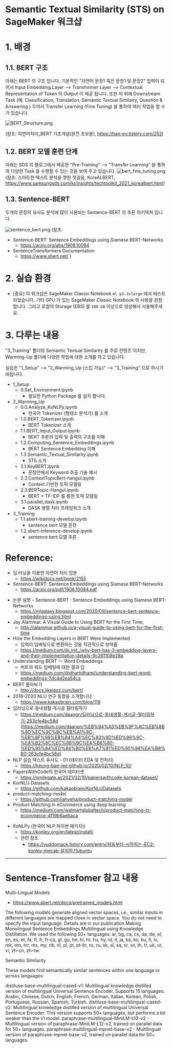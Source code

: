 # Semantic Textual Similarity (STS) on SageMaker 워크샵



# 1. 배경 
## 1.1. BERT 구조

아래는 BERT 의 구조 입니다. 기본적인 "자연어 문장1 혹은 문장1 및 문장2" 입력이 되어서 Input Embedding Layer --> Transformer Layer --> Contextual Representation of Token 의 Output 이 제공 됩니다. 또한 이 위에 Downstream Task (예: Classification, Translation, Semantic Textual Similairy, Question & Answering ) 두어서 Transfer Learning (Fine Tuning) 을 통하여 여러 작업을 할 수가 있습니다. 


![BERT_Structure.png](2_Warming_Up/img/BERT_Structure.png)

(참조: 자연어처리_BERT 기초개념(완전 초보용), https://han-py.tistory.com/252)

## 1.2. BERT 모델 훈련 단계

아래는 SDS 의 블로그에서 제공한 "Pre-Training" --> "Transfer Learning" 을 통하여 다양한 Task 를 수행할 수 있는 것을 보여 주고 있습니다. 
![bert_fine_tuning.png](img/bert_fine_tuning.png)
(참조: 스마트한 텍스트 분석을 향한 첫걸음, KoreALBERT, 
https://www.samsungsds.com/kr/insights/techtoolkit_2021_korealbert.html)

## 1.3. Sentence-BERT

두개의 문장의 유사도 분석에 많이 사용되는 Sentence-BERT 의 추론 아키텍쳐 입니다.

![sentence_bert.png](img/sentence_bert.png)
(참조: 
- Sentence-BERT: Sentence Embeddings using Siamese BERT-Networks
    - https://arxiv.org/abs/1908.10084
- SentenceTransformers Documentation
    - https://www.sbert.net/
)


# 2. 실습 환경
- [중요] 이 워크샵은 SageMaker Classic Notebook `ml.p3.2xlarge` 에서 테스트 되었습니다. 기타 GPU 가 있는 SageMaker Classic Notebook 의 사용을 권장 합니다. 그리고 로컬의 Storage (EBS) 를 `100 GB` 이상으로 생성해서 사용해주세요.

# 3. 다루는 내용

"3_Training" 폴더의 Semantic Textual Similarity 를 주로 컨텐츠 이지만, Warming-Up 폴더에 다양한 작업에 대한 소개를 하고 있습니다. 

실습은 "1_Setup" --> "2_Warming_Up (스킵 가능)" --> "3_Training" 으로 하시기 바랍니다.

- 1_Setup
    - 0.Set_Environment.ipynb
        - 필요한 Python Package 를 설치 합니다.
- 2_Warming_Up
    - 0.0.Analyze_KoNLPy.ipynb
        - 한국어 Tokenizer (형태소 분석기) 를 소개
    - 1.0.BERT_Tokenizer.ipynb
        - BERT Tokenizer 소개
    - 1.1.BERT_Input_Output.ipynb
        - BERT 추론의 입력 및 출력의 구조를 이해
    - 1.2.Computing_Sentence_Embeddings.ipynb
        - BERT Sentence Embedding 이해
    - 1.3.Semantic_Textual_Similarity.ipynb
        - STS 소개
    - 2.1.KeyBERT.ipynb
        - 문장안에서 Keyword 추출 기술 예시
    - 2.2.ContextTopicBert-hangul.ipynb
        - Context 기반한 토픽 모델링
    - 2.3.BERTopic-Hangul.ipynb
        - BERT + TF-IDF 를 통한 토픽 모델링
    - 3.1.parallel_dask.ipynb        
        - DASK 병렬 처리 프레임워크 소개
- 3_Training
    - 1.1.sbert-training-develop.ipynb 
        - sentence bert 모델 훈련
    - 1.2.sbert-inference-develop.ipynb 
        - sentence bert 모델 추론
        

# Reference:
- 딥 러닝을 이용한 자연어 처리 입문
    - https://wikidocs.net/book/2155
- Sentence-BERT: Sentence Embeddings using Siamese BERT-Networks
    - https://arxiv.org/pdf/1908.10084.pdf
* 논문 설명 - Sentence-BERT : Sentence Embeddings using Siamese BERT-Networks
    * https://mlgalaxy.blogspot.com/2020/09/sentence-bert-sentence-embeddings-using.html
* Jay Alammar. A Visual Guide to Using BERT for the First Time, 
    * http://jalammar.github.io/a-visual-guide-to-using-bert-for-the-first-time
* How the Embedding Layers in BERT Were Implemented
    * 입력이 입베팅으로 변환하는 것을 직관적으로 보여줌
    * https://medium.com/@_init_/why-bert-has-3-embedding-layers-and-their-implementation-details-9c261108e28a
* Understanding BERT — Word Embeddings
    * 버트의 워드 임베팅에 대한 결과 임
    * https://medium.com/@dhartidhami/understanding-bert-word-embeddings-7dc4d2ea54ca
* BERT 톺아보기
    * http://docs.likejazz.com/bert/
* 2018-2020 NLU 연구 동향을 소개합니다
    * https://www.kakaobrain.com/blog/118
* 딥러닝으로 동네생활 게시글 필터링하기
    * https://medium.com/daangn/딥러닝으로-동네생활-게시글-필터링하기-263cfe4bc58d (https://medium.com/daangn/%EB%94%A5%EB%9F%AC%EB%8B%9D%EC%9C%BC%EB%A1%9C-%EB%8F%99%EB%84%A4%EC%83%9D%ED%99%9C-%EA%B2%8C%EC%8B%9C%EA%B8%80-%ED%95%84%ED%84%B0%EB%A7%81%ED%95%98%EA%B8%B0-263cfe4bc58d)
* NLP 실습 텍스트 유사도 - 01 (데이터 EDA 및 전처리)
    * https://heung-bae-lee.github.io/2020/02/10/NLP_10/
* PapersWithCode의 한국어 데이터셋
    * https://smilegate.ai/2021/02/10/paperswithcode-korean-dataset/
* KorNLU Datasets
    * https://github.com/kakaobrain/KorNLUDatasets
* product-matching-model
    * https://github.com/jahyeha/product-matching-model
* Product Matching in eCommerce using deep learning
    * https://medium.com/walmartglobaltech/product-matching-in-ecommerce-4f19b6aebaca
- KoNLPy (한국어 NLP 파이썬 패키지))
    - https://konlpy.org/en/latest/install/
    - 관련 참조
        - https://yuddomack.tistory.com/entry/처음부터-시작하는-EC2-konlpy-mecab-설치하기ubuntu
    
    


---



# Sentence-Transfomer 참고 내용

Multi-Lingual Models
- https://www.sbert.net/docs/pretrained_models.html

The following models generate aligned vector spaces, i.e., similar inputs in different languages are mapped close in vector space. You do not need to specify the input language. Details are in our publication Making Monolingual Sentence Embeddings Multilingual using Knowledge Distillation. We used the following 50+ languages: ar, bg, ca, cs, da, de, el, en, es, et, fa, fi, fr, fr-ca, gl, gu, he, hi, hr, hu, hy, id, it, ja, ka, ko, ku, lt, lv, mk, mn, mr, ms, my, nb, nl, pl, pt, pt-br, ro, ru, sk, sl, sq, sr, sv, th, tr, uk, ur, vi, zh-cn, zh-tw.

Semantic Similarity

These models find semantically similar sentences within one language or across languages:

distiluse-base-multilingual-cased-v1: Multilingual knowledge distilled version of multilingual Universal Sentence Encoder. Supports 15 languages: Arabic, Chinese, Dutch, English, French, German, Italian, Korean, Polish, Portuguese, Russian, Spanish, Turkish.
distiluse-base-multilingual-cased-v2: Multilingual knowledge distilled version of multilingual Universal Sentence Encoder. This version supports 50+ languages, but performs a bit weaker than the v1 model.
paraphrase-multilingual-MiniLM-L12-v2 - Multilingual version of paraphrase-MiniLM-L12-v2, trained on parallel data for 50+ languages.
paraphrase-multilingual-mpnet-base-v2 - Multilingual version of paraphrase-mpnet-base-v2, trained on parallel data for 50+ languages.

